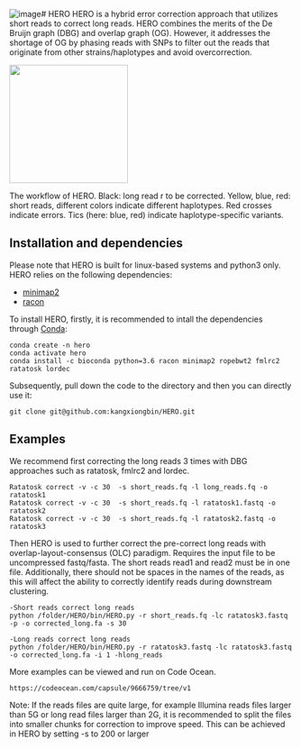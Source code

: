 ![image](https://github.com/kangxiongbin/HERO/assets/23208764/094faed7-2c25-4c12-b1ac-4ef59c223597)# HERO
HERO is a hybrid error correction approach that utilizes short reads to correct long reads. HERO combines the merits of the De Bruijn graph (DBG) and overlap graph (OG). However, it addresses the shortage of OG by phasing reads with SNPs to filter out the reads that originate from other strains/haplotypes and avoid overcorrection.

<img src="https://github.com/kangxiongbin/HERO/blob/main/example/workflow.jpg" width="210px">



The workflow of HERO. Black: long read r to be corrected. Yellow, blue, red: short reads, different colors indicate different haplotypes. Red crosses indicate errors. Tics (here: blue, red) indicate haplotype-specific variants.

## Installation and dependencies
Please note that HERO is built for linux-based systems and python3 only.
HERO relies on the following dependencies:
- [minimap2](https://github.com/lh3/minimap2)
- [racon](https://github.com/isovic/racon)

To install HERO, firstly, it is recommended to intall the dependencies through [Conda](https://docs.conda.io/en/latest/):
```
conda create -n hero
conda activate hero
conda install -c bioconda python=3.6 racon minimap2 ropebwt2 fmlrc2 ratatosk lordec
```
Subsequently, pull down the code to the directory and then you can directly use it:
```
git clone git@github.com:kangxiongbin/HERO.git
```
## Examples
We recommend first correcting the long reads 3 times with DBG approaches such as ratatosk, fmlrc2 and lordec.

```
Ratatosk correct -v -c 30  -s short_reads.fq -l long_reads.fq -o ratatosk1
Ratatosk correct -v -c 30  -s short_reads.fq -l ratatosk1.fastq -o ratatosk2
Ratatosk correct -v -c 30  -s short_reads.fq -l ratatosk2.fastq -o ratatosk3
```

Then HERO is used to further correct the pre-correct long reads with overlap-layout-consensus (OLC) paradigm. Requires the input file to be uncompressed fastq/fasta. The short reads read1 and read2 must be in one file. Additionally, there should not be spaces in the names of the reads, as this will affect the ability to correctly identify reads during downstream clustering. 

```
-Short reads correct long reads
python /folder/HERO/bin/HERO.py -r short_reads.fq -lc ratatosk3.fastq -p -o corrected_long.fa -s 30

-Long reads correct long reads
python /folder/HERO/bin/HERO.py -r ratatosk3.fastq -lc ratatosk3.fastq -o corrected_long.fa -i 1 -hlong_reads

```

More examples can be viewed and run on Code Ocean. 

```
https://codeocean.com/capsule/9666759/tree/v1
```

Note: If the reads files are quite large, for example Illumina reads files larger than 5G or long read files larger than 2G, it is recommended to split the files into smaller chunks for correction to improve speed. This can be achieved in HERO by setting -s to 200 or larger
